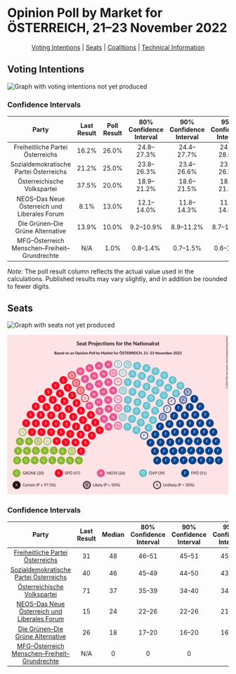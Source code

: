 # Opinion Poll by Market for ÖSTERREICH, 21–23 November 2022

<p align="center"><a href="#voting-intentions">Voting Intentions</a> | <a href="#seats">Seats</a> | <a href="#coalitions">Coalitions</a> | <a href="#technical-information">Technical Information</a></p>

## Voting Intentions

![Graph with voting intentions not yet produced](2022-11-23-Market.png "Voting Intentions")

### Confidence Intervals

| Party | Last Result | Poll Result | 80% Confidence Interval | 90% Confidence Interval | 95% Confidence Interval | 99% Confidence Interval |
|:-----:|:-----------:|:-----------:|:-----------------------:|:-----------------------:|:-----------------------:|:-----------------------:|
| Freiheitliche Partei Österreichs | 16.2% | 26.0% | 24.8–27.3% |24.4–27.7% |24.1–28.0% |23.5–28.6% |
| Sozialdemokratische Partei Österreichs | 21.2% | 25.0% | 23.8–26.3% |23.4–26.6% |23.2–26.9% |22.6–27.6% |
| Österreichische Volkspartei | 37.5% | 20.0% | 18.9–21.2% |18.6–21.5% |18.3–21.8% |17.8–22.4% |
| NEOS–Das Neue Österreich und Liberales Forum | 8.1% | 13.0% | 12.1–14.0% |11.8–14.3% |11.6–14.6% |11.2–15.0% |
| Die Grünen–Die Grüne Alternative | 13.9% | 10.0% | 9.2–10.9% |8.9–11.2% |8.7–11.4% |8.4–11.9% |
| MFG–Österreich Menschen–Freiheit–Grundrechte | N/A | 1.0% | 0.8–1.4% |0.7–1.5% |0.6–1.5% |0.5–1.7% |

*Note:* The poll result column reflects the actual value used in the calculations. Published results may vary slightly, and in addition be rounded to fewer digits.

## Seats

![Graph with seats not yet produced](2022-11-23-Market-seats.png "Seats")

![Graph with seating plan not yet produced](2022-11-23-Market-seating-plan.png "Seating Plan")

### Confidence Intervals

| Party | Last Result | Median | 80% Confidence Interval | 90% Confidence Interval | 95% Confidence Interval | 99% Confidence Interval |
|:-----:|:-----------:|:------:|:-----------------------:|:-----------------------:|:-----------------------:|:-----------------------:|
| <a href="#freiheitliche-partei-österreichs">Freiheitliche Partei Österreichs</a> | 31 | 48 | 46–51 |45–51 |45–52 |44–53 |
| <a href="#sozialdemokratische-partei-österreichs">Sozialdemokratische Partei Österreichs</a> | 40 | 46 | 45–49 |44–50 |43–50 |42–51 |
| <a href="#österreichische-volkspartei">Österreichische Volkspartei</a> | 71 | 37 | 35–39 |34–40 |34–40 |33–42 |
| <a href="#neos–das-neue-österreich-und-liberales-forum">NEOS–Das Neue Österreich und Liberales Forum</a> | 15 | 24 | 22–26 |22–26 |21–27 |20–28 |
| <a href="#die-grünen–die-grüne-alternative">Die Grünen–Die Grüne Alternative</a> | 26 | 18 | 17–20 |16–20 |16–21 |15–22 |
| <a href="#mfg–österreich-menschen–freiheit–grundrechte">MFG–Österreich Menschen–Freiheit–Grundrechte</a> | N/A | 0 | 0 |0 |0 |0 |

